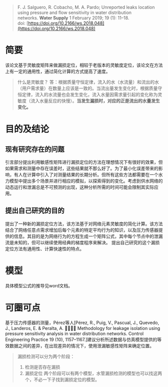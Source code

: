 >F. J. Salguero, R. Cobacho, M. A. Pardo; Unreported leaks location using pressure and flow sensitivity in water distribution networks. __Water Supply__ 1 February 2019; 19 (1): 11–18. doi: [https://doi.org/10.2166/ws.2018.048](https://doi.org/10.2166/ws.2018.048)

# 简要
该论文基于灵敏度矩阵来做漏损定位，相较于老版本的灵敏度定位，该论文在方法上有一定的通用性，通过简化计算的方式提高了速度。
> 什么是灵敏度？
> 答：根据质量守恒定律，流入的水（水流量）和流出的水（用户需求量）在数量上应该是一致的。当流出量发生变化时，根据质量守恒定律，流入的水流量也会发生变化，流入水量因需求量引起的变化称为灵敏度（流入水量反应的快慢）。**当发生漏损时，对应的正是流出的水量发生变化。**

# 目的及结论
## 现有研究存在的问题
引言部分提出利用敏感性矩阵进行漏损定位的方法在理想情况下有很好的效果，但如果需求和测量中存在误差时，这些结果就不那么好了。为了最小化误差带来的影响，有人在计算中引入了对测量结果的长期分析。但所有这些方法都需要在一个水力模型中提出多个场景并进行相应的模拟，以探索得到的变化。考虑到供水网络的动态运行和泄漏总是不可预测的出现，这种分析所需的时间可能会限制其实际应用。
## 提出自己研究的目的
提出了一种新的漏损定位方法，该方法基于对网络元素灵敏度的简化计算。该方法结合了网络任意点需求增加后每个元素的特定平均行为的知识，以及压力传感器提供的信息。其目的是为网络行为的方程生成一个矩阵公式，其中每个节点中的泄漏流是未知的，但可以继续使用经典的梯度程序来解决。
提出自己研究的这个漏损定位方法有通用性、计算快速性的特点。
# 模型
具体模型公式的推导见word文档。
# 可圈可点
基于压力传感器的测量，Pérez等人[Pérez, R., Puig, V., Pascual, J., Quevedo, J., Landeros, E. & Peralta,
A.  Methodology for leakage isolation using pressure
sensitivity analysis in water distribution networks. Control
Engineering Practice 19 (10), 1157–1167.]建议分析所述数据与仿真模型提供的等效数据之间的差异，在出现差异的情况下，使用泄漏敏感性矩阵来确定位置。

>漏损检测可以分为两个阶段：
>1. 检测是否存在漏损
>2. 漏损定位 
>两个阶段可以有两个模型，水管漏损检测的模型也可以找这两个，不必一下子找到漏损定位的模型。